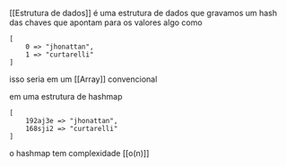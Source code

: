 [[Estrutura de dados]]
é uma estrutura de dados que gravamos um hash das chaves que apontam para os valores
algo como
```
[
	0 => "jhonattan",
	1 => "curtarelli"
]
```
isso seria em um [[Array]] convencional

em uma estrutura de hashmap
```
[
	192aj3e => "jhonattan",
	168sji2 => "curtarelli"
]
```

o hashmap tem complexidade [[o(n)]]